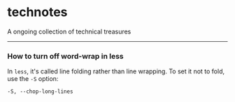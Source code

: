 # technotes

A ongoing collection of technical treasures

---

### How to turn off word-wrap in less

In ```less```, it's called line folding rather than line wrapping.  To set it not to fold, use the ```-S``` option:
```
-S, --chop-long-lines
```
